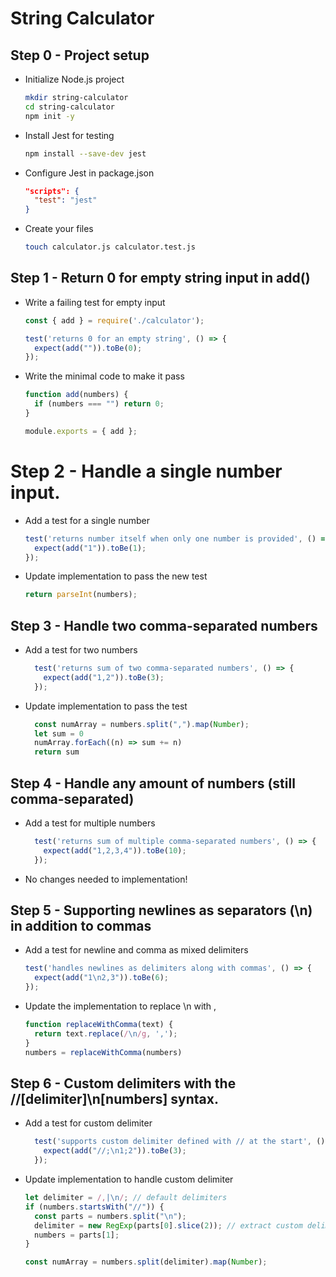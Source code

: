 # String Calculator

## Step 0 - Project setup

- Initialize Node.js project
  ```bash
  mkdir string-calculator
  cd string-calculator
  npm init -y
  ```
- Install Jest for testing
  ```bash
  npm install --save-dev jest
  ```
- Configure Jest in package.json
  ```json
  "scripts": {
    "test": "jest"
  }
  ```
- Create your files
  ```bash
  touch calculator.js calculator.test.js
  ```

## Step 1 - Return 0 for empty string input in add()
- Write a failing test for empty input
  ```js
  const { add } = require('./calculator');

  test('returns 0 for an empty string', () => {
    expect(add("")).toBe(0);
  });
  ```
- Write the minimal code to make it pass
  ```js
  function add(numbers) {
    if (numbers === "") return 0;
  }

  module.exports = { add };
  ```

# Step 2 - Handle a single number input.
- Add a test for a single number
  ```javascript
  test('returns number itself when only one number is provided', () => {
    expect(add("1")).toBe(1);
  });
  ```
- Update implementation to pass the new test
  ```javascript
  return parseInt(numbers);
  ```

## Step 3 - Handle two comma-separated numbers
- Add a test for two numbers
  ```js
    test('returns sum of two comma-separated numbers', () => {
      expect(add("1,2")).toBe(3);
    });
  ```
- Update implementation to pass the test
  ```js
    const numArray = numbers.split(",").map(Number);
    let sum = 0
    numArray.forEach((n) => sum += n)
    return sum
  ```

## Step 4 - Handle any amount of numbers (still comma-separated)
- Add a test for multiple numbers
  ```js
    test('returns sum of multiple comma-separated numbers', () => {
      expect(add("1,2,3,4")).toBe(10);
    });
  ```
- No changes needed to implementation!

## Step 5 - Supporting newlines as separators (\n) in addition to commas
- Add a test for newline and comma as mixed delimiters
  ```js
  test('handles newlines as delimiters along with commas', () => {
    expect(add("1\n2,3")).toBe(6);
  });
  ```
- Update the implementation to replace \n with ,
  ```js
  function replaceWithComma(text) {
    return text.replace(/\n/g, ',');
  }
  numbers = replaceWithComma(numbers)
  ```

## Step 6 - Custom delimiters with the //[delimiter]\n[numbers] syntax.
- Add a test for custom delimiter
  ```js
    test('supports custom delimiter defined with // at the start', () => {
      expect(add("//;\n1;2")).toBe(3);
    });
  ```
- Update implementation to handle custom delimiter
  ```js
  let delimiter = /,|\n/; // default delimiters
  if (numbers.startsWith("//")) {
    const parts = numbers.split("\n");
    delimiter = new RegExp(parts[0].slice(2)); // extract custom delimiter
    numbers = parts[1];
  }

  const numArray = numbers.split(delimiter).map(Number);
  ```
